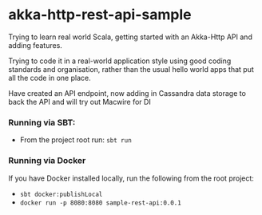 # akka-http-rest-api-sample
Trying to learn real world Scala, getting started with an Akka-Http API and adding features.

Trying to code it in a real-world application style using good coding standards and organisation, rather than the usual hello world apps that put all the code in one place.

Have created an API endpoint, now adding in Cassandra data storage to back the API and will try out Macwire for DI


### Running via SBT:
- From the project root run: `sbt run`

### Running via Docker
If you have Docker installed locally, run the following from the root project:
- `sbt docker:publishLocal`
- `docker run -p 8080:8080 sample-rest-api:0.0.1` 
